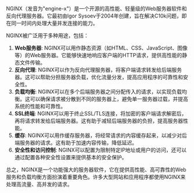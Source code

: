 NGINX（发音为"engine-x"）是一个开源的高性能、轻量级的Web服务器软件和反向代理服务器。它最初由Igor Sysoev于2004年创建，旨在解决C10k问题，即在同一时间内处理大量并发连接的能力。

NGINX被广泛用于多种用途，包括：

1. **Web服务器**: NGINX可以用作静态资源（如HTML、CSS、JavaScript、图像等）的Web服务器。它能够快速地响应客户端的HTTP请求，提供高性能的静态文件传输。
2. **反向代理**: NGINX可以作为反向代理服务器，将客户端请求转发给后端服务器。这可以帮助分担服务器负载，优化流量分发，提高应用程序的可靠性和安全性。
3. **负载均衡**: NGINX可以在多个后端服务器之间分配传入的请求，以实现负载均衡。这可以确保请求被分散到不同的服务器上，避免单一服务器过载，并提高系统的性能和可靠性。
4. **SSL终端**: NGINX可以用于终止SSL/TLS连接，将加密的客户端请求解密后，再将请求转发给后端服务器。这有助于减轻后端服务器的负担，提高服务器性能。
5. **缓存**: NGINX可以用作缓存服务器，将经常请求的内容缓存起来，以减少对后端服务器的请求。这有助于加速内容传输，降低延迟。
6. **安全性和访问控制**: NGINX可以配置为限制特定IP地址或用户的访问，还可以通过配置各种安全性设置来提供基本的安全保护。

总之，NGINX是一个功能强大的服务器软件，它在提供高性能、高可靠性的Web服务和负载均衡方面扮演着重要角色。许多大型网站和应用程序都使用NGINX来处理高流量、高并发的请求。
